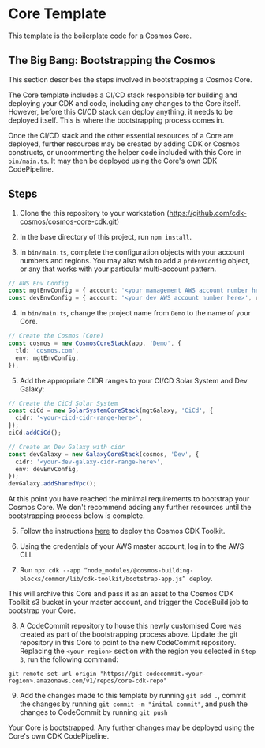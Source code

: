 # Core Template

This template is the boilerplate code for a Cosmos Core.


## The Big Bang: Bootstrapping the Cosmos

This section describes the steps involved in bootstrapping a Cosmos Core.

The Core template includes a CI/CD stack responsible for building and deploying your CDK and code, including any changes to the Core itself. However, before this CI/CD stack can deploy anything, it needs to be deployed itself. This is where the bootstrapping process comes in.

Once the CI/CD stack and the other essential resources of a Core are deployed, further resources may be created by adding CDK or Cosmos constructs, or uncommenting the helper code included with this Core in `bin/main.ts`. It may then be deployed using the Core's own CDK CodePipeline.

## Steps

1. Clone the this repository to your workstation (https://github.com/cdk-cosmos/cosmos-core-cdk.git)

2. In the base directory of this project, run `npm install`.

3. In `bin/main.ts`, complete the configuration objects with your account numbers and regions. You may also wish to add a `prdEnvConfig` object, or any that works with your particular multi-account pattern.

```ts
// AWS Env Config
const mgtEnvConfig = { account: '<your management AWS account number here>', region: '<your preferred region here' };
const devEnvConfig = { account: '<your dev AWS account number here>', region: '<your preferred region here' };
```

4. In `bin/main.ts`, change the project name from `Demo` to the name of your Core.

```ts
// Create the Cosmos (Core)
const cosmos = new CosmosCoreStack(app, 'Demo', {
  tld: 'cosmos.com',
  env: mgtEnvConfig,
});
```

5. Add the appropriate CIDR ranges to your CI/CD Solar System and Dev Galaxy:

```ts
// Create the CiCd Solar System
const ciCd = new SolarSystemCoreStack(mgtGalaxy, 'CiCd', {
  cidr: '<your-cicd-cidr-range-here>',
});
ciCd.addCiCd();

// Create an Dev Galaxy with cidr
const devGalaxy = new GalaxyCoreStack(cosmos, 'Dev', {
  cidr: '<your-dev-galaxy-cidr-range-here>',
  env: devEnvConfig,
});
devGalaxy.addSharedVpc();
```

At this point you have reached the minimal requirements to bootstrap your Cosmos Core. We don't recommend adding any further resources until the bootstrapping process below is complete.

5. Follow the instructions [here](https://github.com/cdk-cosmos/cosmos/tree/develop/packages/%40cosmos-building-blocks/common#the-cosmos-cdk-toolkit) to deploy the Cosmos CDK Toolkit. 

6. Using the credentials of your AWS master account, log in to the AWS CLI.

7. Run `npx cdk --app “node_modules/@cosmos-building-blocks/common/lib/cdk-toolkit/bootstrap-app.js” deploy`. 

This will archive this Core and pass it as an asset to the Cosmos CDK Toolkit s3 bucket in your master account, and trigger the CodeBuild job to bootstrap your Core.

8. A CodeCommit repository to house this newly customised Core was created as part of the bootstrapping process above. Update the git repository in this Core to point to the new CodeCommit repository. Replacing the `<your-region>` section with the region you selected in `Step 3`, run the following command:

`git remote set-url origin "https://git-codecommit.<your-region>.amazonaws.com/v1/repos/core-cdk-repo"` 

9. Add the changes made to this template by running `git add .`, commit the changes by running `git commit -m "inital commit"`, and push the changes to CodeCommit by running `git push`

Your Core is bootstrapped. Any further changes may be deployed using the Core's own CDK CodePipeline.
